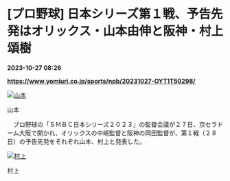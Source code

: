 # [プロ野球] 日本シリーズ第１戦、予告先発はオリックス・山本由伸と阪神・村上頌樹

**2023-10-27 08:26**

**https://www.yomiuri.co.jp/sports/npb/20231027-OYT1T50298/**

[![山本](https://www.yomiuri.co.jp/media/2023/10/20231027-OYT1I50141-1.jpg)](https://www.yomiuri.co.jp/pluralphoto/20231027-OYT1I50141/)

山本

　プロ野球の「ＳＭＢＣ日本シリーズ２０２３」の監督会議が２７日、京セラドーム大阪で開かれ、オリックスの中嶋監督と阪神の岡田監督が、第１戦（２８日）の予告先発をそれぞれ山本、村上と発表した。

[![村上](https://www.yomiuri.co.jp/media/2023/10/20231027-OYT1I50142-1.jpg)](https://www.yomiuri.co.jp/pluralphoto/20231027-OYT1I50142/)

村上